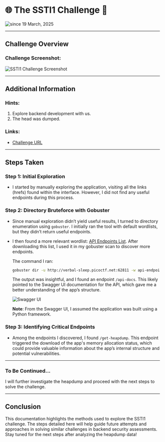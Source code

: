 # 🌐 The SSTI1 Challenge 🚩

<img src="https://komarev.com/ghpvc/?username=CTF-isaka&label=Bookmarklet&color=0e75b6&style=flat" align="center" alt="since 19 March, 2025" />

---

## **Challenge Overview**

### **Challenge Screenshot:**
![SSTI1 Challenge Screenshot](https://github.com/user-attachments/assets/f8bbc36a-0d8e-4b7a-9308-434ab773c129)

---

## **Additional Information**

### **Hints:**
1. Explore backend development with us.
2. The head was dumped.

### **Links:**
- [Challenge URL](http://rescued-float.picoctf.net:57180)

---

## **Steps Taken**

### Step 1: Initial Exploration

- I started by manually exploring the application, visiting all the links (hrefs) found within the interface. However, I did not find any useful endpoints during this process.
  
### Step 2: Directory Bruteforce with Gobuster

- Since manual exploration didn’t yield useful results, I turned to directory enumeration using `gobuster`. I initially ran the tool with default wordlists, but they didn’t return useful endpoints.
  
- I then found a more relevant wordlist: [API Endpoints List](https://github.com/danielmiessler/SecLists/blob/master/Discovery/Web-Content/api/api-endpoints-res.txt). After downloading this list, I used it in my gobuster scan to discover more endpoints.

  The command I ran:
  ```bash
  gobuster dir -u http://verbal-sleep.picoctf.net:62811 -w api-endpoints-res.txt -t 50 -o results.txt
  ```

  The output was insightful, and I found an endpoint `/api-docs`. This likely pointed to the Swagger UI documentation for the API, which gave me a better understanding of the app’s structure. 

  ![Swagger UI](https://github.com/user-attachments/assets/5a565b57-4ee9-4f5f-9d5b-b36bcb40102c)

  **Note**: From the Swagger UI, I assumed the application was built using a Python framework.

### Step 3: Identifying Critical Endpoints

- Among the endpoints I discovered, I found `/get-heapdump`. This endpoint triggered the download of the app's memory allocation status, which could provide valuable information about the app’s internal structure and potential vulnerabilities.

---

### To Be Continued...

I will further investigate the heapdump and proceed with the next steps to solve the challenge.

---

## Conclusion

This documentation highlights the methods used to explore the SSTI1 challenge. The steps detailed here will help guide future attempts and approaches in solving similar challenges in backend security assessments. Stay tuned for the next steps after analyzing the heapdump data!
